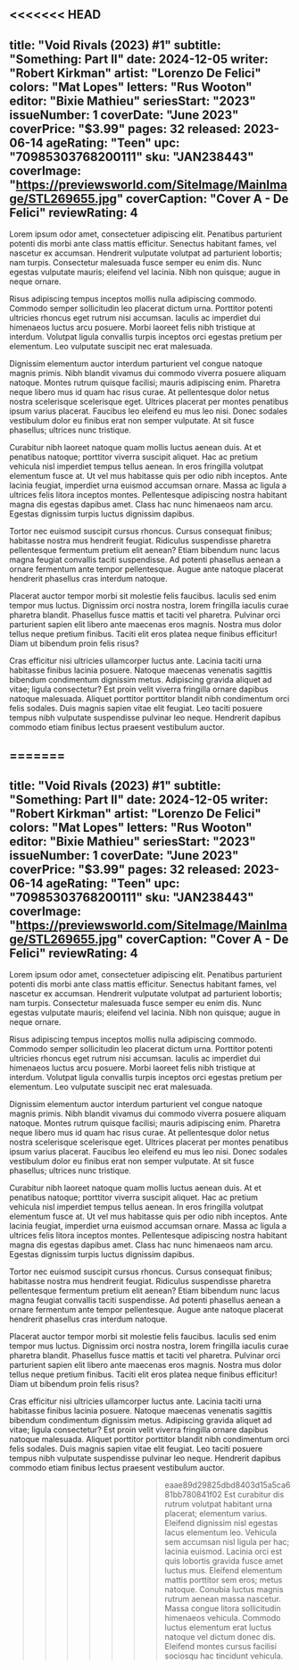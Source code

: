 <<<<<<< HEAD
---
title: "Void Rivals (2023) #1"
subtitle: "Something: Part II"
date: 2024-12-05
writer: "Robert Kirkman"
artist: "Lorenzo De Felici"
colors: "Mat Lopes"
letters: "Rus Wooton"
editor: "Bixie Mathieu"
seriesStart: "2023"
issueNumber: 1
coverDate: "June 2023"
coverPrice: "$3.99"
pages: 32
released: 2023-06-14
ageRating: "Teen"
upc: "70985303768200111"
sku: "JAN238443"
coverImage: "https://previewsworld.com/SiteImage/MainImage/STL269655.jpg"
coverCaption: "Cover A - De Felici"
reviewRating: 4
---

Lorem ipsum odor amet, consectetuer adipiscing elit. Penatibus parturient potenti dis morbi ante class mattis efficitur. Senectus habitant fames, vel nascetur ex accumsan. Hendrerit vulputate volutpat ad parturient lobortis; nam turpis. Consectetur malesuada fusce semper eu enim dis. Nunc egestas vulputate mauris; eleifend vel lacinia. Nibh non quisque; augue in neque ornare.

Risus adipiscing tempus inceptos mollis nulla adipiscing commodo. Commodo semper sollicitudin leo placerat dictum urna. Porttitor potenti ultricies rhoncus eget rutrum nisi accumsan. Iaculis ac imperdiet dui himenaeos luctus arcu posuere. Morbi laoreet felis nibh tristique at interdum. Volutpat ligula convallis turpis inceptos orci egestas pretium per elementum. Leo vulputate suscipit nec erat malesuada.

Dignissim elementum auctor interdum parturient vel congue natoque magnis primis. Nibh blandit vivamus dui commodo viverra posuere aliquam natoque. Montes rutrum quisque facilisi; mauris adipiscing enim. Pharetra neque libero mus id quam hac risus curae. At pellentesque dolor netus nostra scelerisque scelerisque eget. Ultrices placerat per montes penatibus ipsum varius placerat. Faucibus leo eleifend eu mus leo nisi. Donec sodales vestibulum dolor eu finibus erat non semper vulputate. At sit fusce phasellus; ultrices nunc tristique.

Curabitur nibh laoreet natoque quam mollis luctus aenean duis. At et penatibus natoque; porttitor viverra suscipit aliquet. Hac ac pretium vehicula nisl imperdiet tempus tellus aenean. In eros fringilla volutpat elementum fusce at. Ut vel mus habitasse quis per odio nibh inceptos. Ante lacinia feugiat, imperdiet urna euismod accumsan ornare. Massa ac ligula a ultrices felis litora inceptos montes. Pellentesque adipiscing nostra habitant magna dis egestas dapibus amet. Class hac nunc himenaeos nam arcu. Egestas dignissim turpis luctus dignissim dapibus.

Tortor nec euismod suscipit cursus rhoncus. Cursus consequat finibus; habitasse nostra mus hendrerit feugiat. Ridiculus suspendisse pharetra pellentesque fermentum pretium elit aenean? Etiam bibendum nunc lacus magna feugiat convallis taciti suspendisse. Ad potenti phasellus aenean a ornare fermentum ante tempor pellentesque. Augue ante natoque placerat hendrerit phasellus cras interdum natoque.

Placerat auctor tempor morbi sit molestie felis faucibus. Iaculis sed enim tempor mus luctus. Dignissim orci nostra nostra, lorem fringilla iaculis curae pharetra blandit. Phasellus fusce mattis et taciti vel pharetra. Pulvinar orci parturient sapien elit libero ante maecenas eros magnis. Nostra mus dolor tellus neque pretium finibus. Taciti elit eros platea neque finibus efficitur! Diam ut bibendum proin felis risus?

Cras efficitur nisi ultricies ullamcorper luctus ante. Lacinia taciti urna habitasse finibus lacinia posuere. Natoque maecenas venenatis sagittis bibendum condimentum dignissim metus. Adipiscing gravida aliquet ad vitae; ligula consectetur? Est proin velit viverra fringilla ornare dapibus natoque malesuada. Aliquet porttitor porttitor blandit nibh condimentum orci felis sodales. Duis magnis sapien vitae elit feugiat. Leo taciti posuere tempus nibh vulputate suspendisse pulvinar leo neque. Hendrerit dapibus commodo etiam finibus lectus praesent vestibulum auctor.

=======
---
title: "Void Rivals (2023) #1"
subtitle: "Something: Part II"
date: 2024-12-05
writer: "Robert Kirkman"
artist: "Lorenzo De Felici"
colors: "Mat Lopes"
letters: "Rus Wooton"
editor: "Bixie Mathieu"
seriesStart: "2023"
issueNumber: 1
coverDate: "June 2023"
coverPrice: "$3.99"
pages: 32
released: 2023-06-14
ageRating: "Teen"
upc: "70985303768200111"
sku: "JAN238443"
coverImage: "https://previewsworld.com/SiteImage/MainImage/STL269655.jpg"
coverCaption: "Cover A - De Felici"
reviewRating: 4
---

Lorem ipsum odor amet, consectetuer adipiscing elit. Penatibus parturient potenti dis morbi ante class mattis efficitur. Senectus habitant fames, vel nascetur ex accumsan. Hendrerit vulputate volutpat ad parturient lobortis; nam turpis. Consectetur malesuada fusce semper eu enim dis. Nunc egestas vulputate mauris; eleifend vel lacinia. Nibh non quisque; augue in neque ornare.

Risus adipiscing tempus inceptos mollis nulla adipiscing commodo. Commodo semper sollicitudin leo placerat dictum urna. Porttitor potenti ultricies rhoncus eget rutrum nisi accumsan. Iaculis ac imperdiet dui himenaeos luctus arcu posuere. Morbi laoreet felis nibh tristique at interdum. Volutpat ligula convallis turpis inceptos orci egestas pretium per elementum. Leo vulputate suscipit nec erat malesuada.

Dignissim elementum auctor interdum parturient vel congue natoque magnis primis. Nibh blandit vivamus dui commodo viverra posuere aliquam natoque. Montes rutrum quisque facilisi; mauris adipiscing enim. Pharetra neque libero mus id quam hac risus curae. At pellentesque dolor netus nostra scelerisque scelerisque eget. Ultrices placerat per montes penatibus ipsum varius placerat. Faucibus leo eleifend eu mus leo nisi. Donec sodales vestibulum dolor eu finibus erat non semper vulputate. At sit fusce phasellus; ultrices nunc tristique.

Curabitur nibh laoreet natoque quam mollis luctus aenean duis. At et penatibus natoque; porttitor viverra suscipit aliquet. Hac ac pretium vehicula nisl imperdiet tempus tellus aenean. In eros fringilla volutpat elementum fusce at. Ut vel mus habitasse quis per odio nibh inceptos. Ante lacinia feugiat, imperdiet urna euismod accumsan ornare. Massa ac ligula a ultrices felis litora inceptos montes. Pellentesque adipiscing nostra habitant magna dis egestas dapibus amet. Class hac nunc himenaeos nam arcu. Egestas dignissim turpis luctus dignissim dapibus.

Tortor nec euismod suscipit cursus rhoncus. Cursus consequat finibus; habitasse nostra mus hendrerit feugiat. Ridiculus suspendisse pharetra pellentesque fermentum pretium elit aenean? Etiam bibendum nunc lacus magna feugiat convallis taciti suspendisse. Ad potenti phasellus aenean a ornare fermentum ante tempor pellentesque. Augue ante natoque placerat hendrerit phasellus cras interdum natoque.

Placerat auctor tempor morbi sit molestie felis faucibus. Iaculis sed enim tempor mus luctus. Dignissim orci nostra nostra, lorem fringilla iaculis curae pharetra blandit. Phasellus fusce mattis et taciti vel pharetra. Pulvinar orci parturient sapien elit libero ante maecenas eros magnis. Nostra mus dolor tellus neque pretium finibus. Taciti elit eros platea neque finibus efficitur! Diam ut bibendum proin felis risus?

Cras efficitur nisi ultricies ullamcorper luctus ante. Lacinia taciti urna habitasse finibus lacinia posuere. Natoque maecenas venenatis sagittis bibendum condimentum dignissim metus. Adipiscing gravida aliquet ad vitae; ligula consectetur? Est proin velit viverra fringilla ornare dapibus natoque malesuada. Aliquet porttitor porttitor blandit nibh condimentum orci felis sodales. Duis magnis sapien vitae elit feugiat. Leo taciti posuere tempus nibh vulputate suspendisse pulvinar leo neque. Hendrerit dapibus commodo etiam finibus lectus praesent vestibulum auctor.

>>>>>>> eaae89d29825dbd8403d15a5ca681bb780841f02
Est curabitur dis rutrum volutpat habitant urna placerat; elementum varius. Eleifend dignissim nisl egestas lacus elementum leo. Vehicula sem accumsan nisl ligula per hac; lacinia euismod. Lacinia orci est quis lobortis gravida fusce amet luctus mus. Eleifend elementum mattis porttitor sem eros; metus natoque. Conubia luctus magnis rutrum aenean massa nascetur. Massa congue litora sollicitudin himenaeos vehicula. Commodo luctus elementum erat luctus natoque vel dictum donec dis. Eleifend montes cursus facilisi sociosqu hac tincidunt vehicula.